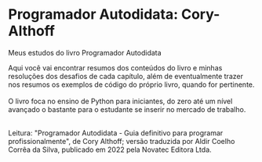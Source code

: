 # Programador Autodidata: Cory-Althoff

Meus estudos do livro Programador Autodidata<br/>

Aqui você vai encontrar resumos dos conteúdos do livro e minhas resoluções dos desafios de cada capítulo, além de eventualmente
trazer nos resumos os exemplos de código do próprio livro, quando for pertinente.<br/>
<br/>
O livro foca no ensino de Python para iniciantes, do zero até um nível avançado o bastante para o estudante se inserir no mercado de trabalho.<br/>
<br/>

Leitura: "Programador Autodidata - Guia definitivo para programar profissionalmente", de Cory Althoff; versão traduzida por Aldir Coelho Corrêa da Silva, publicado em 2022 pela Novatec Editora Ltda.
